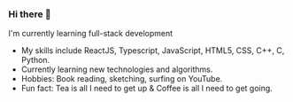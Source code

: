 ### Hi there 👋

<!--
**PriyaPal-tech/PriyaPal-tech** is a ✨ _special_ ✨ repository because its `README.md` (this file) appears on your GitHub profile.

Here are some ideas to get you started:

- 🔭 I’m currently working on ...
- 🌱 I’m currently learning ...
- 👯 I’m looking to collaborate on ...
- 🤔 I’m looking for help with ...
- 💬 Ask me about ...
- 📫 How to reach me: ...
- 😄 Pronouns: ...graphic design (I'm certified)
- ⚡ Fun fact: ...
-->
I'm currently learning full-stack development
<br>
<ul>
<li>My skills include ReactJS, Typescript, JavaScript, HTML5, CSS, C++, C, Python.</li>
  <li>Currently learning new technologies and algorithms.</li>
<li>Hobbies: Book reading, sketching, surfing on YouTube.</li>
  <li>Fun fact: Tea is all I need to get up & Coffee is all I need to get going.</li></ul>

